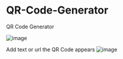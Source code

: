 # QR-Code-Generator


QR Code Generator 

![image](https://user-images.githubusercontent.com/72018100/161728245-520a2364-39b4-44da-9a74-b36a9066d5a7.png)




Add text or url the QR Code appears
![image](https://user-images.githubusercontent.com/72018100/161728077-8a4ce90d-d9df-4b2d-ba20-6d1056221e6a.png)
